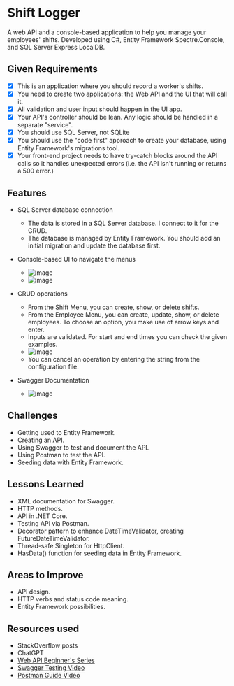 # Shift Logger

A web API and a console-based application to help you manage your employees' shifts.
Developed using C#, Entity Framework Spectre.Console,
and SQL Server Express LocalDB.

## Given Requirements

- [x] This is an application where you should record a worker's shifts.
- [x] You need to create two applications:
the Web API and the UI that will call it.
- [x] All validation and user input should happen in the UI app.
- [x] Your API's controller should be lean.
Any logic should be handled in a separate "service".
- [x] You should use SQL Server, not SQLite
- [x] You should use the "code first" approach to create your database,
using Entity Framework's
migrations tool.
- [x] Your front-end project needs to have try-catch blocks
around the API calls so it handles unexpected errors
(i.e. the API isn't running or returns a 500 error.)

## Features

- SQL Server database connection

  - The data is stored in a SQL Server database. I connect to it for the CRUD.
  - The database is managed by Entity Framework.
  You should add an initial migration and update the database first.

- Console-based UI to navigate the menus
  - ![image](https://github.com/user-attachments/assets/683792bc-f2bd-474c-ba0a-475780e756ee)
  - ![image](https://github.com/user-attachments/assets/7239de8f-674c-4b73-ba7e-384b07a8cb8f)

- CRUD operations

  - From the Shift Menu, you can create, show, or delete shifts.
  - From the Employee Menu, you can create, update, show, or delete employees.
  To choose an option, you make use of arrow keys and enter.
  - Inputs are validated. For start and end times you can check the given examples.
  - ![image](https://github.com/user-attachments/assets/1ecf1d84-e6fb-4911-b3af-de329c1d6420)
  - You can cancel an operation by entering the string from the configuration file.

- Swagger Documentation
  - ![image](https://github.com/user-attachments/assets/abcf4f69-507c-4727-9330-fb61da1d9db3)

## Challenges

- Getting used to Entity Framework.
- Creating an API.
- Using Swagger to test and document the API.
- Using Postman to test the API.
- Seeding data with Entity Framework.

## Lessons Learned

- XML documentation for Swagger.
- HTTP methods.
- API in .NET Core.
- Testing API via Postman.
- Decorator pattern to enhance DateTimeValidator, creating FutureDateTimeValidator.
- Thread-safe Singleton for HttpClient.
- HasData() function for seeding data in Entity Framework.

## Areas to Improve

- API design.
- HTTP verbs and status code meaning.
- Entity Framework possibilities.

## Resources used

- StackOverflow posts
- ChatGPT
- [Web API Beginner's Series](https://learn.microsoft.com/en-us/shows/back-end-web-development-with-dotnet-for-beginners/)
- [Swagger Testing Video](https://www.youtube.com/watch?v=IYWOWxw7dys)
- [Postman Guide Video](https://www.youtube.com/watch?v=FjgYtQK_zLE)
